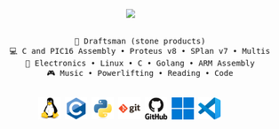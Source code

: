 <div align = "center">
  <img src = "https://readme-typing-svg.herokuapp.com/?color=%2336BCF7&lines=Radio-electronics+repair+student">
  <br><br>
  <pre>
    💼 Draftsman (stone products)
    💻 C and PIC16 Assembly • Proteus v8 • SPlan v7 • Multisim
    📖 Electronics • Linux • C • Golang • ARM Assembly
    🎮 Music • Powerlifting • Reading • Code
  </pre>
  <div>
    <img src="https://github.com/devicons/devicon/blob/master/icons/linux/linux-original.svg" alt="Linux" title="Linux" width="40" height="40"/>&nbsp;
    <img src="https://github.com/devicons/devicon/blob/master/icons/c/c-original.svg" alt="C" title="C" width="40" height="40"/>&nbsp;
    <img src="https://github.com/devicons/devicon/blob/master/icons/python/python-original.svg" alt="Python" title="Python" width="40" height="40"/>&nbsp;
    <img src="https://github.com/devicons/devicon/blob/master/icons/git/git-original-wordmark.svg" alt="git" title="git" width="40" height="40"/>&nbsp;
    <img src="https://github.com/devicons/devicon/blob/master/icons/github/github-original-wordmark.svg" alt="GitHub" title="GitHub" width="40" height="40"/>&nbsp;
    <img src="https://github.com/devicons/devicon/blob/master/icons/windows11/windows11-original.svg" alt="Windows" title="Windows" width="40" height="40"/>&nbsp;
    <img src="https://github.com/devicons/devicon/blob/master/icons/vscode/vscode-original.svg" alt="VSC" title="VSC" width="40" height="40"/>&nbsp;
  </div>
</div>
